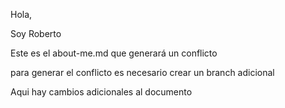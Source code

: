 Hola,

Soy Roberto

Este es el about-me.md que generará un conflicto

para generar el conflicto es necesario crear un branch adicional


Aqui hay cambios adicionales al documento